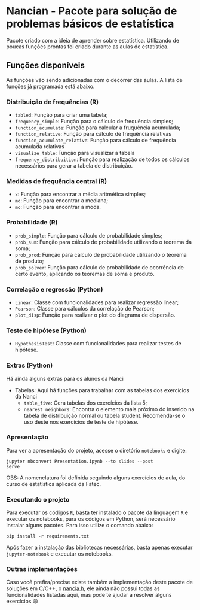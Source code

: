 # Nancian - Pacote para solução de problemas básicos de estatística

Pacote criado com a ideia de aprender sobre estatística. Utilizando de poucas funções prontas foi criado durante as aulas de estatística.

## Funções disponíveis

As funções vão sendo adicionadas com o decorrer das aulas. A lista de funções já programada está abaixo.

### Distribuição de frequências (R)

- <code>tabled</code>: Função para criar uma tabela;
- <code>frequency_simple</code>: Função para o cálculo de frequência simples;
- <code>function_acumulate</code>: Função para calcular a fruquência acumulada;
- <code>function_relative</code>: Função para cálculo de frequência relativas
- <code>function_acumulate_relative</code>: Função para cálculo de frequência acumulada relativas
- <code>visualize_table</code>: Função para visualizar a tabela
- <code>frequency_distribuition</code>: Função para realização de todos os cálculos necessários para gerar a tabela de distribuição.

### Medidas de frequência central (R)
- <code>x</code>: Função para encontrar a média aritmética simples;
- <code>md</code>: Função para encontrar a mediana;
- <code>mo</code>: Função para encontrar a moda.

### Probabilidade (R)

- <code>prob_simple</code>: Função para cálculo de probabilidade simples;
- <code>prob_sum</code>: Função para cálculo de probabilidade utilizando o teorema da soma;
- <code>prob_prod</code>: Função para cálculo de probabilidade utilizando o teorema de produto;
- <code>prob_solver</code>: Função para cálculo de probabilidade de ocorrência de certo evento, aplicando os teoremas de soma e produto.

### Correlação e regressão (Python)

- <code>Linear</code>: Classe com funcionalidades para realizar regressão linear;
- <code>Pearson</code>: Classe para cálculos da correlação de Pearson;
- <code>plot_disp</code>: Função para realizar o plot do diagrama de dispersão.

### Teste de hipótese (Python)
- <code>HypothesisTest</code>: Classe com funcionalidades para realizar testes de hipótese.

### Extras (Python)

Há ainda alguns extras para os alunos da Nanci

- Tabelas: Aqui há funções para trabalhar com as tabelas dos exercícios da Nanci
	- <code>table_five</code>: Gera tabelas dos exercícios da lista 5;
	- <code>nearest_neighbors</code>: Encontra o elemento mais próximo do inserido na tabela de distribuição normal ou tabela student. Recomenda-se o uso deste nos exercícios de teste de hipótese.

### Apresentação

Para ver a apresentação do projeto, acesse o diretório `notebooks` e digite:

<code>jupyter nbconvert Presentation.ipynb --to slides --post serve</code>

OBS: A nomenclatura foi definida seguindo alguns exercícios de aula, do curso de estatística aplicada da Fatec.

### Executando o projeto

Para executar os códigos `R`, basta ter instalado o pacote da linguagem `R` e executar os notebooks, para os códigos em Python, será necessário instalar alguns pacotes. Para isso utilize o comando abaixo:

`pip install -r requirements.txt`

Após fazer a instalação das bibliotecas necessárias, basta apenas executar `jupyter-notebook` e executar os notebooks.

### Outras implementações

Caso você prefira/precise existe também a implementação deste pacote de soluções em C/C++, o [nancia.h](https://github.com/M3nin0/nancian.h), ele ainda não possui todas as funcionalidades listadas aqui, mas pode te ajudar a resolver alguns exercícios :smile:


